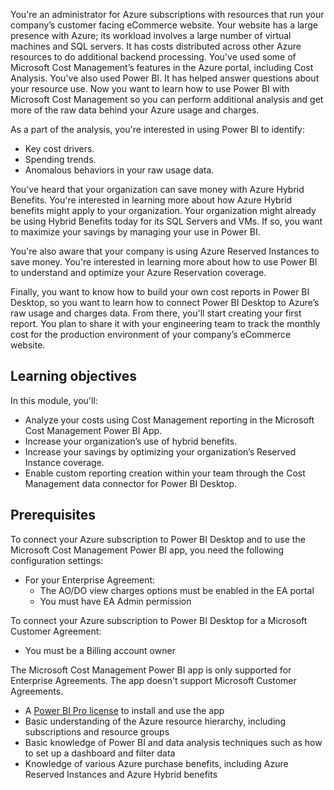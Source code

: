 You're an administrator for Azure subscriptions with resources that run your company’s customer facing eCommerce website. Your website has a large presence with Azure; its workload involves a large number of virtual machines and SQL servers. It has costs distributed across other Azure resources to do additional backend processing. You've used some of Microsoft Cost Management’s features in the Azure portal, including Cost Analysis. You've also used Power BI. It has helped answer questions about your resource use. Now you want to learn how to use Power BI with Microsoft Cost Management so you can perform additional analysis and get more of the raw data behind your Azure usage and charges.

As a part of the analysis, you're interested in using Power BI to identify:

- Key cost drivers.
- Spending trends.
- Anomalous behaviors in your raw usage data.

You've heard that your organization can save money with Azure Hybrid Benefits. You're interested in learning more about how Azure Hybrid benefits might apply to your organization. Your organization might already be using Hybrid Benefits today for its SQL Servers and VMs. If so, you want to maximize your savings by managing your use in Power BI.

You're also aware that your company is using Azure Reserved Instances to save money. You're interested in learning more about how to use Power BI to understand and optimize your Azure Reservation coverage.

Finally, you want to know how to build your own cost reports in Power BI Desktop, so you want to learn how to connect Power BI Desktop to Azure’s raw usage and charges data. From there, you'll start creating your first report. You plan to share it with your engineering team to track the monthly cost for the production environment of your company’s eCommerce website.

## Learning objectives

In this module, you'll:

- Analyze your costs using Cost Management reporting in the Microsoft Cost Management Power BI App.
- Increase your organization’s use of hybrid benefits.
- Increase your savings by optimizing your organization’s Reserved Instance coverage.
- Enable custom reporting creation within your team through the Cost Management data connector for Power BI Desktop.

## Prerequisites

To connect your Azure subscription to Power BI Desktop and to use the Microsoft Cost Management Power BI app, you need the following configuration settings:

- For your Enterprise Agreement:
  - The AO/DO view charges options must be enabled in the EA portal
  - You must have EA Admin permission

To connect your Azure subscription to Power BI Desktop for a Microsoft Customer Agreement:

- You must be a Billing account owner

The Microsoft Cost Management Power BI app is only supported for Enterprise Agreements. The app doesn't support Microsoft Customer Agreements.

- A [Power BI Pro license](/power-bi/service-self-service-signup-for-power-bi) to install and use the app
- Basic understanding of the Azure resource hierarchy, including subscriptions and resource groups
- Basic knowledge of Power BI and data analysis techniques such as how to set up a dashboard and filter data
- Knowledge of various Azure purchase benefits, including Azure Reserved Instances and Azure Hybrid benefits
